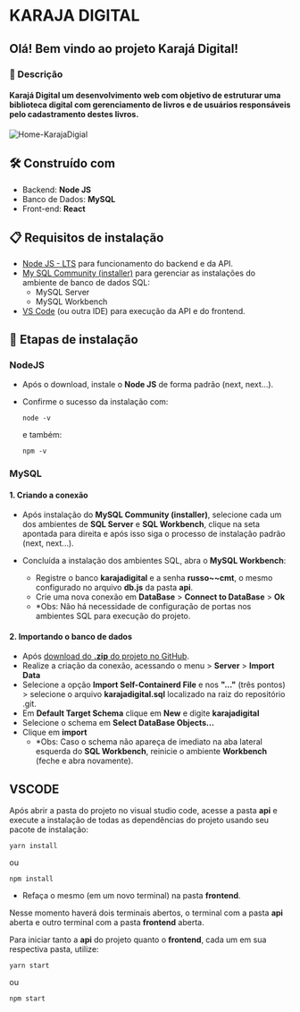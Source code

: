 # KARAJA DIGITAL
## Olá! Bem vindo ao projeto Karajá Digital!

### 📕 Descrição
#### Karajá Digital um desenvolvimento web com objetivo de estruturar uma biblioteca digital com gerenciamento de livros e de usuários responsáveis pelo cadastramento destes livros.

![Home-KarajaDigial](https://onedrive.live.com/embed?resid=A354D07AC62B3483%21534183&authkey=%21AMkE0TtvdxD0Bow&width=5120&height=5376)

## 🛠 Construído com
- Backend: **Node JS**
- Banco de Dados: **MySQL**
- Front-end: **React**

## 📋 Requisitos de instalação 

- [Node JS - LTS](https://nodejs.org/en/download) para funcionamento do backend e da API.
- [My SQL Community (installer)](https://dev.mysql.com/downloads/installer/) para gerenciar as instalações do ambiente de banco de dados SQL:
    - MySQL Server
    - MySQL Workbench
- [VS Code](https://code.visualstudio.com/download) (ou outra IDE) para execução da API e do frontend.

## 🔧 Etapas de instalação

### NodeJS
- Após o download, instale o  **Node JS** de forma padrão (next, next...).
- Confirme o sucesso da instalação com:

    ```
    node -v
    ```
    e também:
    ```
    npm -v
    ```

### MySQL
#### 1. Criando a conexão
- Após instalação do **MySQL Community (installer)**, selecione cada um dos ambientes de **SQL Server** e **SQL Workbench**, clique na seta apontada para direita e após isso siga o processo de instalação padrão (next, next...).


- Concluída a instalação dos ambientes SQL, abra o **MySQL Workbench**:
    - Registre o banco **karajadigital** e a senha **russo~~cmt**, o mesmo configurado no arquivo **db.js** da pasta **api**.
    - Crie uma nova conexão em **DataBase** > **Connect to DataBase** > **Ok**
    - *Obs: Não há necessidade de configuração de portas nos ambientes SQL para execução do projeto.

#### 2. Importando o banco de dados
- Após [download do **.zip** do projeto no GitHub](https://github.com/joaosour/karajadigital/archive/refs/heads/main.zip).
- Realize a criação da conexão, acessando o menu > **Server** > **Import Data**
- Selecione a opção **Import Self-Containerd File** e nos **"..."** (três pontos) > selecione o arquivo **karajadigital.sql** localizado na raiz do repositório .git.
- Em **Default Target Schema** clique em **New** e digite **karajadigital**
- Selecione o schema em **Select DataBase Objects...**
- Clique em **import**
    - *Obs: Caso o schema não apareça de imediato na aba lateral esquerda do **SQL Workbench**, reinicie o ambiente **Workbench** (feche e abra novamente).

## VSCODE
 Após abrir a pasta do projeto no visual studio code, acesse a pasta **api**  e execute a instalação de todas as dependências do projeto usando seu pacote de instalação:
```
yarn install  
```
ou
```
npm install  
```
- Refaça o mesmo (em um novo terminal) na pasta **frontend**.

Nesse momento haverá dois terminais abertos, o terminal com a pasta **api** aberta e outro terminal com a pasta **frontend** aberta.

Para iniciar tanto a **api** do projeto quanto o **frontend**, cada um em sua respectiva pasta, utilize:
```
yarn start
```
ou
```
npm start
```